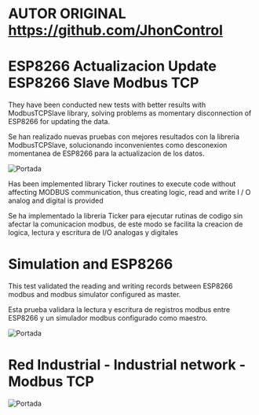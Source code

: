 # AUTOR ORIGINAL https://github.com/JhonControl

# ESP8266 Actualizacion Update ESP8266 Slave Modbus TCP 

They have been conducted new tests with better results with ModbusTCPSlave library, solving problems as momentary disconnection of ESP8266 for updating the data.

Se han realizado nuevas pruebas con mejores resultados con la libreria ModbusTCPSlave, solucionando inconvenientes como desconexion momentanea de ESP8266 para la actualizacion de los datos.

![Portada](https://github.com/JhonControl/ESP8266_Industrial_ModbusTCP_V2/blob/master/extras/NewModbusTCPESP_ESP8266.jpg)

Has been implemented library  Ticker  routines to execute code without affecting MODBUS communication, thus creating logic, read and write I / O analog and digital is provided

Se ha implementado  la libreria Ticker para ejecutar rutinas de codigo sin afectar la comunicacion modbus, de este modo se facilita la creacion de logica, lectura y escritura de I/O analogas y digitales 
  
# Simulation and ESP8266  

This test validated the reading and writing records between ESP8266 modbus and modbus simulator configured as master.

Esta prueba validara la lectura y escritura de registros modbus entre ESP8266 y un simulador modbus configurado como maestro. 

![Portada](https://github.com/JhonControl/ESP8266_Industrial_ModbusTCP_V2/blob/master/extras/Test_ESP8266_ModbusTCP.jpg)


 # Red Industrial - Industrial network - Modbus TCP
 ![Portada](https://github.com/JhonControl/ESP8266_Industrial_ModbusTCP_V2/blob/master/extras/Modbus_ESP8266_Arquic_PDAControl.JPG)
 






